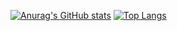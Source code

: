 [![Anurag's GitHub stats](https://github-readme-stats.vercel.app/api?username=ishige-shogo&show_icons=true&theme=synthwave)](https://github.com/anuraghazra/github-readme-stats)
[![Top Langs](https://github-readme-stats.vercel.app/api/top-langs/?username=ishige-shogo&layout=compact)](https://github.com/anuraghazra/github-readme-stats)
